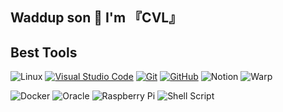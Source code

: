 
## Waddup son 👋 I'm 『CVL』


## Best Tools
![Linux](https://img.shields.io/badge/Linux-FCC624?style=for-the-badge&logo=linux&logoColor=black)
[![Visual Studio Code](https://img.shields.io/badge/Visual%20Studio%20Code-007ACC?style=for-the-badge&logo=visual-studio-code&logoColor=white)](https://code.visualstudio.com/)
[![Git](https://img.shields.io/badge/Git-F05032?style=for-the-badge&logo=git&logoColor=white)](https://git-scm.com/)
[![GitHub](https://img.shields.io/badge/GitHub-181717?style=for-the-badge&logo=github&logoColor=white)](https://github.com/)
![Notion](https://img.shields.io/badge/Notion-%23000000.svg?style=for-the-badge&logo=notion&logoColor=white)
![Warp](https://img.shields.io/badge/warp-01A4FF?style=for-the-badge&logo=warp&logoColor=white)

![Docker](https://img.shields.io/badge/docker-%230db7ed.svg?style=for-the-badge&logo=docker&logoColor=white)
![Oracle](https://img.shields.io/badge/Oracle-F80000?style=for-the-badge&logo=oracle&logoColor=white)
![Raspberry Pi](https://img.shields.io/badge/-RaspberryPi-C51A4A?style=for-the-badge&logo=Raspberry-Pi)
![Shell Script](https://img.shields.io/badge/shell_script-%23121011.svg?style=for-the-badge&logo=gnu-bash&logoColor=white)
